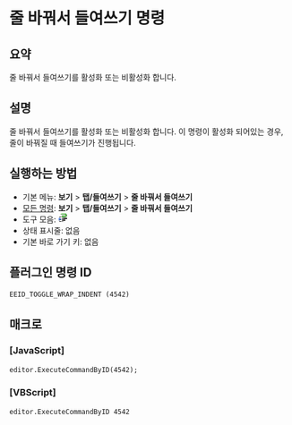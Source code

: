 # 줄 바꿔서 들여쓰기 명령

## 요약

줄 바꿔서 들여쓰기를 활성화 또는 비활성화 합니다.

## 설명

줄 바꿔서 들여쓰기를 활성화 또는 비활성화 합니다.
이 명령이 활성화 되어있는 경우, 줄이 바꿔질 때 들여쓰기가 진행됩니다.

## 실행하는 방법

- 기본 메뉴: **보기** \> **탭/들여쓰기** \> **줄 바꿔서 들여쓰기**
- [모든 명령](../tools/all_commands): **보기** \> **탭/들여쓰기** \> **줄 바꿔서 들여쓰기**
- 도구 모음:
![](../../images/wrap_indent24x16.png)
- 상태 표시줄: 없음
- 기본 바로 가기 키: 없음

## 플러그인 명령 ID

```
EEID_TOGGLE_WRAP_INDENT (4542)
```

## 매크로

### \[JavaScript\]

```
editor.ExecuteCommandByID(4542);
```

### \[VBScript\]

```
editor.ExecuteCommandByID 4542
```
